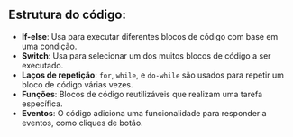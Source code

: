 ## Estrutura do código:

- **If-else**: Usa para executar diferentes blocos de código com base em uma condição.
- **Switch**: Usa para selecionar um dos muitos blocos de código a ser executado.
- **Laços de repetição**: `for`, `while`, e `do-while` são usados para repetir um bloco de código várias vezes.
- **Funções**: Blocos de código reutilizáveis que realizam uma tarefa específica.
- **Eventos**: O código adiciona uma funcionalidade para responder a eventos, como cliques de botão.

